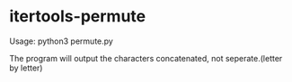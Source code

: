 # itertools-permute

Usage: python3 permute.py

The program will output the characters concatenated, not seperate.(letter by letter)

